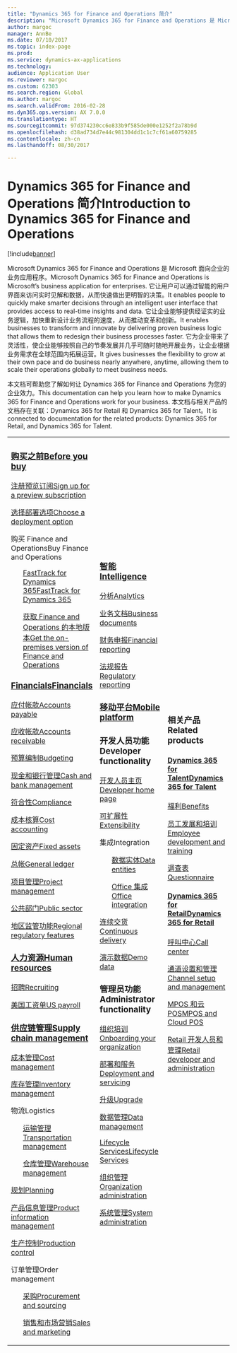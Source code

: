 ```yaml
---
title: "Dynamics 365 for Finance and Operations 简介"
description: "Microsoft Dynamics 365 for Finance and Operations 是 Microsoft 面向企业的业务应用程序。 本页面将帮助您了解和开始使用该产品。"
author: margoc
manager: AnnBe
ms.date: 07/10/2017
ms.topic: index-page
ms.prod: 
ms.service: dynamics-ax-applications
ms.technology: 
audience: Application User
ms.reviewer: margoc
ms.custom: 62303
ms.search.region: Global
ms.author: margoc
ms.search.validFrom: 2016-02-28
ms.dyn365.ops.version: AX 7.0.0
ms.translationtype: HT
ms.sourcegitcommit: 97d374230cc6e833b9f585de000e1252f2a78b9d
ms.openlocfilehash: d38ad734d7e44c981304dd1c1c7cf61a60759285
ms.contentlocale: zh-cn
ms.lasthandoff: 08/30/2017

---
```


# <a name="introduction-to-dynamics-365-for-finance-and-operations"></a><span data-ttu-id="ed7e3-104">Dynamics 365 for Finance and Operations 简介</span><span class="sxs-lookup"><span data-stu-id="ed7e3-104">Introduction to Dynamics 365 for Finance and Operations</span></span>
[!include[banner](includes/banner.md)]

<span data-ttu-id="ed7e3-105">Microsoft Dynamics 365 for Finance and Operations 是 Microsoft 面向企业的业务应用程序。</span><span class="sxs-lookup"><span data-stu-id="ed7e3-105">Microsoft Dynamics 365 for Finance and Operations is Microsoft’s business application for enterprises.</span></span> <span data-ttu-id="ed7e3-106">它让用户可以通过智能的用户界面来访问实时见解和数据，从而快速做出更明智的决策。</span><span class="sxs-lookup"><span data-stu-id="ed7e3-106">It enables people to quickly make smarter decisions through an intelligent user interface that provides access to real-time insights and data.</span></span> <span data-ttu-id="ed7e3-107">它让企业能够提供经证实的业务逻辑，加快重新设计业务流程的速度，从而推动变革和创新。</span><span class="sxs-lookup"><span data-stu-id="ed7e3-107">It enables businesses to transform and innovate by delivering proven business logic that allows them to redesign their business processes faster.</span></span> <span data-ttu-id="ed7e3-108">它为企业带来了灵活性，使企业能够按照自己的节奏发展并几乎可随时随地开展业务，让企业根据业务需求在全球范围内拓展运营。</span><span class="sxs-lookup"><span data-stu-id="ed7e3-108">It gives businesses the flexibility to grow at their own pace and do business nearly anywhere, anytime, allowing them to scale their operations globally to meet business needs.</span></span> 

<span data-ttu-id="ed7e3-109">本文档可帮助您了解如何让 Dynamics 365 for Finance and Operations 为您的企业效力。</span><span class="sxs-lookup"><span data-stu-id="ed7e3-109">This documentation can help you learn how to make Dynamics 365 for Finance and Operations work for your business.</span></span> <span data-ttu-id="ed7e3-110">本文档与相关产品的文档存在关联：Dynamics 365 for Retail 和 Dynamics 365 for Talent。</span><span class="sxs-lookup"><span data-stu-id="ed7e3-110">It is connected to documentation for the related products: Dynamics 365 for Retail, and Dynamics 365 for Talent.</span></span> 

<table>
<colgroup>
<col width="33%" />
<col width="33%" />
<col width="33%" />
</colgroup>
<tbody>
<tr class="odd">
<td>
<h3><span data-ttu-id="ed7e3-111"><a href="../fin-and-ops/get-started/before-you-buy">购买之前</a></span><span class="sxs-lookup"><span data-stu-id="ed7e3-111"><a href="../fin-and-ops/get-started/before-you-buy">Before you buy</a></span></span></h3>
<p><span data-ttu-id="ed7e3-112"><a href="../dev-itpro/dev-tools/sign-up-preview-subscription">注册预览订阅</a></span><span class="sxs-lookup"><span data-stu-id="ed7e3-112"><a href="../dev-itpro/dev-tools/sign-up-preview-subscription">Sign up for a preview subscription</a></span></span></p>
 <p><span data-ttu-id="ed7e3-113"><a href="../dev-itpro/deployment/choose-deployment-type">选择部署选项</a></span><span class="sxs-lookup"><span data-stu-id="ed7e3-113"><a href="../dev-itpro/deployment/choose-deployment-type">Choose a deployment option</a></span></span></p>
<p><span data-ttu-id="ed7e3-114">购买 Finance and Operations</span><span class="sxs-lookup"><span data-stu-id="ed7e3-114">Buy Finance and Operations</span></span></p>
 <ul style="list-style-type:none">
  <p><span data-ttu-id="ed7e3-115"><a href="../fin-and-ops/get-started/fasttrack-dynamics-365-overview">FastTrack for Dynamics 365</a></span><span class="sxs-lookup"><span data-stu-id="ed7e3-115"><a href="../fin-and-ops/get-started/fasttrack-dynamics-365-overview">FastTrack for Dynamics 365</a></span></span></p>
  <p><span data-ttu-id="ed7e3-116"><a href="../dev-itpro/get-started/purchase-on-premises">获取 Finance and Operations 的本地版本</a></span><span class="sxs-lookup"><span data-stu-id="ed7e3-116"><a href="../dev-itpro/get-started/purchase-on-premises">Get the on-premises version of Finance and Operations</a></span></span></p></ul>

<h3><span data-ttu-id="ed7e3-117"><a href="../financials/index">Financials</a></span><span class="sxs-lookup"><span data-stu-id="ed7e3-117"><a href="../financials/index">Financials</a></span></span></h3>
<p><span data-ttu-id="ed7e3-118"><a href="../financials/accounts-payable/accounts-payable">应付帐款</a></span><span class="sxs-lookup"><span data-stu-id="ed7e3-118"><a href="../financials/accounts-payable/accounts-payable">Accounts payable</a></span></span></p>
<p><span data-ttu-id="ed7e3-119"><a href="../financials/accounts-receivable/accounts-receivable">应收帐款</a></span><span class="sxs-lookup"><span data-stu-id="ed7e3-119"><a href="../financials/accounts-receivable/accounts-receivable">Accounts receivable</a></span></span></p>
<p><span data-ttu-id="ed7e3-120"><a href="../financials/budgeting/budgeting-overview">预算编制</a></span><span class="sxs-lookup"><span data-stu-id="ed7e3-120"><a href="../financials/budgeting/budgeting-overview">Budgeting</a></span></span></p>
<p><span data-ttu-id="ed7e3-121"><a href="../financials/cash-bank-management/cash-bank-management">现金和银行管理</a></span><span class="sxs-lookup"><span data-stu-id="ed7e3-121"><a href="../financials/cash-bank-management/cash-bank-management">Cash and bank management</a></span></span></p>
<p><span data-ttu-id="ed7e3-122"><a href="../financials/general-ledger/audit-policy-rules">符合性</a></span><span class="sxs-lookup"><span data-stu-id="ed7e3-122"><a href="../financials/general-ledger/audit-policy-rules">Compliance</a></span></span></p>
<p><span data-ttu-id="ed7e3-123"><a href="../financials/cost-accounting/cost-accounting-home-page">成本核算</a></span><span class="sxs-lookup"><span data-stu-id="ed7e3-123"><a href="../financials/cost-accounting/cost-accounting-home-page">Cost accounting</a></span></span></p>
<p><span data-ttu-id="ed7e3-124"><a href="../financials/fixed-assets/fixed-assets">固定资产</a></span><span class="sxs-lookup"><span data-stu-id="ed7e3-124"><a href="../financials/fixed-assets/fixed-assets">Fixed assets</a></span></span></p>
<p><span data-ttu-id="ed7e3-125"><a href="../financials/general-ledger/general-ledger">总帐</a></span><span class="sxs-lookup"><span data-stu-id="ed7e3-125"><a href="../financials/general-ledger/general-ledger">General ledger</a></span></span></p>
<p><span data-ttu-id="ed7e3-126"><a href="../financials/project-management/overview-project-management-accounting">项目管理</a></span><span class="sxs-lookup"><span data-stu-id="ed7e3-126"><a href="../financials/project-management/overview-project-management-accounting">Project management</a></span></span></p>
<p><span data-ttu-id="ed7e3-127"><a href="../financials/public-sector/public-sector-functionality">公共部门</a></span><span class="sxs-lookup"><span data-stu-id="ed7e3-127"><a href="../financials/public-sector/public-sector-functionality">Public sector</a></span></span></p>
<p><span data-ttu-id="ed7e3-128"><a href="../dev-itpro/lcs-solutions/country-region">地区监管功能</a></span><span class="sxs-lookup"><span data-stu-id="ed7e3-128"><a href="../dev-itpro/lcs-solutions/country-region">Regional regulatory features</a></span></span></p>

<H3><span data-ttu-id="ed7e3-129"><a href="hr/hr-landing-page">人力资源</a></span><span class="sxs-lookup"><span data-stu-id="ed7e3-129"><a href="hr/hr-landing-page">Human resources</a></span></span></h3>
<p><span data-ttu-id="ed7e3-130"><a href="hr/manage-recruiting-process">招聘</a></span><span class="sxs-lookup"><span data-stu-id="ed7e3-130"><a href="hr/manage-recruiting-process">Recruiting</a></span></span></p>
<p><span data-ttu-id="ed7e3-131"><a href="hr/localizations/noam-usa-payroll">美国工资单</a></span><span class="sxs-lookup"><span data-stu-id="ed7e3-131"><a href="hr/localizations/noam-usa-payroll">US payroll</a></span></span></p>

<h3><span data-ttu-id="ed7e3-132"><a href="../supply-chain/index">供应链管理</a></span><span class="sxs-lookup"><span data-stu-id="ed7e3-132"><a href="../supply-chain/index">Supply chain management</a></span></span></h3>
<p><span data-ttu-id="ed7e3-133"><a href="../supply-chain/cost-management/costing-sheets">成本管理</a></span><span class="sxs-lookup"><span data-stu-id="ed7e3-133"><a href="../supply-chain/cost-management/costing-sheets">Cost management</a></span></span></p>
<p><span data-ttu-id="ed7e3-134"><a href="../supply-chain/inventory/inventory-locations">库存管理</a></span><span class="sxs-lookup"><span data-stu-id="ed7e3-134"><a href="../supply-chain/inventory/inventory-locations">Inventory management</a></span></span></p>
<p><span data-ttu-id="ed7e3-135">物流</span><span class="sxs-lookup"><span data-stu-id="ed7e3-135">Logistics</span></span></p>
<ul style="list-style-type:none">
<p><span data-ttu-id="ed7e3-136"><a href="../supply-chain/transportation/transportation-management-overview">运输管理</a></span><span class="sxs-lookup"><span data-stu-id="ed7e3-136"><a href="../supply-chain/transportation/transportation-management-overview">Transportation management</a></span></span></p>
<p><span data-ttu-id="ed7e3-137"><a href="../supply-chain/warehousing/warehouse-configuration">仓库管理</a></span><span class="sxs-lookup"><span data-stu-id="ed7e3-137"><a href="../supply-chain/warehousing/warehouse-configuration">Warehouse management</a></span></span></p></ul>
<p><span data-ttu-id="ed7e3-138"><a href="../supply-chain/master-planning/master-plans">规划</a></span><span class="sxs-lookup"><span data-stu-id="ed7e3-138"><a href="../supply-chain/master-planning/master-plans">Planning</a></span></span></p>
<p><span data-ttu-id="ed7e3-139"><a href="../supply-chain/pim/product-information">产品信息管理</a></span><span class="sxs-lookup"><span data-stu-id="ed7e3-139"><a href="../supply-chain/pim/product-information">Product information management</a></span></span></p>
<p><span data-ttu-id="ed7e3-140"><a href="../supply-chain/production-control/create-production-orders">生产控制</a></span><span class="sxs-lookup"><span data-stu-id="ed7e3-140"><a href="../supply-chain/production-control/create-production-orders">Production control</a></span></span></p>
<p><span data-ttu-id="ed7e3-141">订单管理</span><span class="sxs-lookup"><span data-stu-id="ed7e3-141">Order management</span></span></p>
  <ul style="list-style-type:none">
  <p><span data-ttu-id="ed7e3-142"><a href="../supply-chain/procurement/procurement-sourcing-overview">采购</a></span><span class="sxs-lookup"><span data-stu-id="ed7e3-142"><a href="../supply-chain/procurement/procurement-sourcing-overview">Procurement and sourcing</a></span></span></p>
  <p><span data-ttu-id="ed7e3-143"><a href="../supply-chain/sales-marketing/overview-sales-marketing">销售和市场营销</a></span><span class="sxs-lookup"><span data-stu-id="ed7e3-143"><a href="../supply-chain/sales-marketing/overview-sales-marketing">Sales and marketing</a></span></span></p></ul>
</td>
<td>
<h3><span data-ttu-id="ed7e3-144"><a href="../dev-itpro/analytics/information-access-reporting">智能</a></span><span class="sxs-lookup"><span data-stu-id="ed7e3-144"><a href="../dev-itpro/analytics/information-access-reporting">Intelligence</a></span></span></h3>
<p><span data-ttu-id="ed7e3-145"><a href="../dev-itpro/analytics/analytics">分析</a></span><span class="sxs-lookup"><span data-stu-id="ed7e3-145"><a href="../dev-itpro/analytics/analytics">Analytics</a></span></span></p>
 <p><span data-ttu-id="ed7e3-146"><a href="../dev-itpro/analytics/document-reporting-services">业务文档</a></span><span class="sxs-lookup"><span data-stu-id="ed7e3-146"><a href="../dev-itpro/analytics/document-reporting-services">Business documents</a></span></span></p>
<p><span data-ttu-id="ed7e3-147"><a href="../dev-itpro/analytics/financial-reporting-intro">财务申报</a></span><span class="sxs-lookup"><span data-stu-id="ed7e3-147"><a href="../dev-itpro/analytics/financial-reporting-intro">Financial reporting</a></span></span></p>
<p><span data-ttu-id="ed7e3-148"><a href="../dev-itpro/analytics/general-electronic-reporting">法规报告</a></span><span class="sxs-lookup"><span data-stu-id="ed7e3-148"><a href="../dev-itpro/analytics/general-electronic-reporting">Regulatory reporting</a></span></span></p>

<h3><span data-ttu-id="ed7e3-149"><a href="../dev-itpro/mobile-apps/platform/mobile-platform-home-page">移动平台</a></span><span class="sxs-lookup"><span data-stu-id="ed7e3-149"><a href="../dev-itpro/mobile-apps/platform/mobile-platform-home-page">Mobile platform</a></span></span></h3>

<h3><span data-ttu-id="ed7e3-150">开发人员功能</span><span class="sxs-lookup"><span data-stu-id="ed7e3-150">Developer functionality</span></span></h3>
<p><span data-ttu-id="ed7e3-151"><a href="../dev-itpro/dev-tools/developer-home-page">开发人员主页</a></span><span class="sxs-lookup"><span data-stu-id="ed7e3-151"><a href="../dev-itpro/dev-tools/developer-home-page">Developer home page</a></span></span></p>
<p><span data-ttu-id="ed7e3-152"><a href="../dev-itpro/extensibility/extensibility-home-page">可扩展性</a></span><span class="sxs-lookup"><span data-stu-id="ed7e3-152"><a href="../dev-itpro/extensibility/extensibility-home-page">Extensibility</a></span></span></p>
<p><span data-ttu-id="ed7e3-153">集成</span><span class="sxs-lookup"><span data-stu-id="ed7e3-153">Integration</span></span></p>
<ul style="list-style-type:none"><p><span data-ttu-id="ed7e3-154"><a href="../dev-itpro/data-entities/data-entities">数据实体</a></span><span class="sxs-lookup"><span data-stu-id="ed7e3-154"><a href="../dev-itpro/data-entities/data-entities">Data entities</a></span></span></p>
<p><span data-ttu-id="ed7e3-155"><a href="../dev-itpro/office-integration/office-integration">Office 集成</a></span><span class="sxs-lookup"><span data-stu-id="ed7e3-155"><a href="../dev-itpro/office-integration/office-integration">Office integration</a></span></span></p></ul></p>
<p><span data-ttu-id="ed7e3-156"><a href="../dev-itpro/dev-tools/continuous-delivery-home-page">连续交货</a></span><span class="sxs-lookup"><span data-stu-id="ed7e3-156"><a href="../dev-itpro/dev-tools/continuous-delivery-home-page">Continuous delivery</a></span></span></p>
<p><span data-ttu-id="ed7e3-157"><a href="../dev-itpro/get-started/demo-data">演示数据</a></span><span class="sxs-lookup"><span data-stu-id="ed7e3-157"><a href="../dev-itpro/get-started/demo-data">Demo data</a></span></span></p>

<h3><span data-ttu-id="ed7e3-158">管理员功能</span><span class="sxs-lookup"><span data-stu-id="ed7e3-158">Administrator functionality</span></span></h3>
<p><span data-ttu-id="ed7e3-159"><a href="../fin-and-ops/get-started/onboarding-home">组织培训</a></span><span class="sxs-lookup"><span data-stu-id="ed7e3-159"><a href="../fin-and-ops/get-started/onboarding-home">Onboarding your organization</a></span></span></p>
<p><span data-ttu-id="ed7e3-160"><a href="../dev-itpro/deployment/deploy-demo-environment">部署和服务</a></span><span class="sxs-lookup"><span data-stu-id="ed7e3-160"><a href="../dev-itpro/deployment/deploy-demo-environment">Deployment and servicing</a></span></span></p>
<p><span data-ttu-id="ed7e3-161"><a href="../dev-itpro/migration-upgrade/upgrade-home-page">升级</a></span><span class="sxs-lookup"><span data-stu-id="ed7e3-161"><a href="../dev-itpro/migration-upgrade/upgrade-home-page">Upgrade</a></span></span></p>
<p><span data-ttu-id="ed7e3-162"><a href="../dev-itpro/data-entities/data-management-integration-data-entity">数据管理</a></span><span class="sxs-lookup"><span data-stu-id="ed7e3-162"><a href="../dev-itpro/data-entities/data-management-integration-data-entity">Data management</a></span></span></p>
<p><span data-ttu-id="ed7e3-163"><a href="../dev-itpro/lifecycle-services/lcs">Lifecycle Services</a></span><span class="sxs-lookup"><span data-stu-id="ed7e3-163"><a href="../dev-itpro/lifecycle-services/lcs">Lifecycle Services</a></span></span></p>
<p><span data-ttu-id="ed7e3-164"><a href="../fin-and-ops/organization-administration/organization-administration-home-page">组织管理</a></span><span class="sxs-lookup"><span data-stu-id="ed7e3-164"><a href="../fin-and-ops/organization-administration/organization-administration-home-page">Organization administration</a></span></span></p>
<p><span data-ttu-id="ed7e3-165"><a href="../dev-itpro/sysadmin/system-administration-home-page">系统管理</a></span><span class="sxs-lookup"><span data-stu-id="ed7e3-165"><a href="../dev-itpro/sysadmin/system-administration-home-page">System administration</a></span></span></p>
</td>
<td>
<h3><span data-ttu-id="ed7e3-166">相关产品</span><span class="sxs-lookup"><span data-stu-id="ed7e3-166">Related products</span></span></h3>
<h4><span data-ttu-id="ed7e3-167"><a href="../talent/index">Dynamics 365 for Talent</a></span><span class="sxs-lookup"><span data-stu-id="ed7e3-167"><a href="../talent/index">Dynamics 365 for Talent</a></span></span></h4>
<p><span data-ttu-id="ed7e3-168"><a href="../talent/manage-benefit-program">福利</a></span><span class="sxs-lookup"><span data-stu-id="ed7e3-168"><a href="../talent/manage-benefit-program">Benefits</a></span></span></p>
<p><span data-ttu-id="ed7e3-169"><a href="../talent/performance-management-overview">员工发展和培训</a></span><span class="sxs-lookup"><span data-stu-id="ed7e3-169"><a href="../talent/performance-management-overview">Employee development and training</a></span></span></p>
<p><span data-ttu-id="ed7e3-170"><a href="../talent/questionnaires">调查表</a></span><span class="sxs-lookup"><span data-stu-id="ed7e3-170"><a href="../talent/questionnaires">Questionnaire</a></span></span></p>

<h4><span data-ttu-id="ed7e3-171"><a href="../retail/index">Dynamics 365 for Retail</a></span><span class="sxs-lookup"><span data-stu-id="ed7e3-171"><a href="../retail/index">Dynamics 365 for Retail</a></span></span></h4>
<p><span data-ttu-id="ed7e3-172"><a href="../retail/call-center-functionality">呼叫中心</span><span class="sxs-lookup"><span data-stu-id="ed7e3-172"><a href="../retail/call-center-functionality">Call center</span></span></p>
<p><span data-ttu-id="ed7e3-173"><a href="../retail/define-maintain-retail-channels">通道设置和管理</span><span class="sxs-lookup"><span data-stu-id="ed7e3-173"><a href="../retail/define-maintain-retail-channels">Channel setup and management</span></span></p>
<p><span data-ttu-id="ed7e3-174"><a href="../retail/retail-peripherals-overview">MPOS 和云 POS</span><span class="sxs-lookup"><span data-stu-id="ed7e3-174"><a href="../retail/retail-peripherals-overview">MPOS and Cloud POS</span></span></p>
<p><span data-ttu-id="ed7e3-175"><a href="../retail/dev-itpro/dev-retail-home-page">Retail 开发人员和管理</span><span class="sxs-lookup"><span data-stu-id="ed7e3-175"><a href="../retail/dev-itpro/dev-retail-home-page">Retail developer and administration</span></span></p>

</td>
</tr>

</tbody>
</table>

